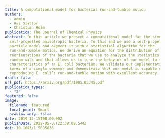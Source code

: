 ```yaml
---
title: A computational model for bacterial run-and-tumble motion
authors:
  - admin
  - Kai Szuttor
  - Christian Holm
publication: The Journal of Chemical Physics
abstract: In this article we present a computational model for the simulation of
  self-propelled anisotropic bacteria. To this end we use a self-propelled
  particle model and augment it with a statistical algorithm for the
  run-and-tumble motion. We derive an equation for the distribution of
  reorientations of the bacteria that we use to analyze the statistics of the
  random walk and that allows us to tune the behavior of our model to the
  characteristics of an E. coli bacterium. We validate our implementation in
  terms of a single swimmer and demonstrate that our model is capable of
  reproducing E. coli’s run-and-tumble motion with excellent accuracy.
draft: false
url_pdf: https://arxiv.org/pdf/1905.03345.pdf
publication_types:
  - "2"
featured: false
image:
  filename: featured
  focal_point: Smart
  preview_only: false
date: 2019-12-15T08:00:00Z
publishDate: 2022-05-07T22:38:08.544Z
doi: 10.1063/1.5085836
---
```

